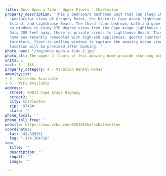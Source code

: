 ```yaml
---
title: Once Upon a Tide - Upper Floors - Charleston
property_description: 'This 3 bedroom/3 bathroom unit that can sleep 10 people boasts
  spectacular views of Gregory Point, the historic Cape Arago lighthouse on Chief
  Island, and Lighthouse Beach. The third floor bedroom, bath and game room are surrounded
  by windows to enjoy 270 degree views from the Cape Arago Lighthouse to Yoakam Point.
  Only 200 feet away, there is private access to Lighthouse Beach. This contemporary
  home was recently remodeled with high-end appliances, quartz countertops, custom-made
  furniture, floor-to-ceiling windows to capture the amazing ocean views. NOTE: Exact
  location will be provided after booking. '
photo_name: "/img/once-upon-a-tide-2.jpg"
photo_alt: The upper 2 floors of this amazing home provide stunning ocean views.
units: 1
cost: 3 - $$$
property_category: 4 - Vacation Rental Homes
amenityList:
- 7 - Kitchens Available
- 6 - WiFi Available
address:
  street: 90011 Cape Arago Highway
  street2: ''
  city: Charleston
  zip: '97420'
  state: ''
phone_local: ''
phone_toll_free: ''
website: https://www.vrbo.com/9201662ha?noDates=true
coordinates:
  lat: '43.339551'
  lng: "-124.364716"
seo:
  title: ''
  description: ''
  imgalt: ''
  image: ''

---
```

